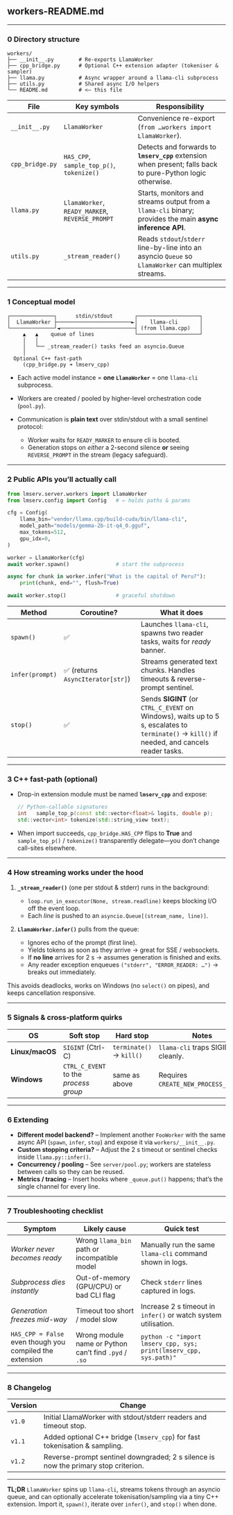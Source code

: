 ## workers-README.md

---

### 0  Directory structure

```
workers/
├── __init__.py        # Re-exports LlamaWorker
├── cpp_bridge.py      # Optional C++ extension adapter (tokeniser & sampler)
├── llama.py           # Async wrapper around a llama-cli subprocess
├── utils.py           # Shared async I/O helpers
└── README.md          # <– this file
```

| File            | Key symbols                                     | Responsibility                                                                                              |
| --------------- | ----------------------------------------------- | ----------------------------------------------------------------------------------------------------------- |
| `__init__.py`   | `LlamaWorker`                                   | Convenience re-export (`from …workers import LlamaWorker`).                                                 |
| `cpp_bridge.py` | `HAS_CPP`, `sample_top_p()`, `tokenize()`       | Detects and forwards to **`lmserv_cpp`** extension when present; falls back to pure-Python logic otherwise. |
| `llama.py`      | `LlamaWorker`, `READY_MARKER`, `REVERSE_PROMPT` | Starts, monitors and streams output from a `llama-cli` binary; provides the main **async inference API**.   |
| `utils.py`      | `_stream_reader()`                              | Reads `stdout`/`stderr` line-by-line into an asyncio `Queue` so `LlamaWorker` can multiplex streams.        |

---

### 1  Conceptual model

```
┌──────────────┐      stdin/stdout       ┌────────────────────┐
│  LlamaWorker ├────────────────────────►│    llama-cli       │
└──────────────┘◄────────────────────────┤ (from llama.cpp)   │
     ▲   ▲    queue of lines             └────────────────────┘
     │   │
     │   └── _stream_reader() tasks feed an asyncio.Queue
     │
  Optional C++ fast-path
     (cpp_bridge.py ➜ lmserv_cpp)
```

* Each active model instance = **one `LlamaWorker`** = one `llama-cli` subprocess.
* Workers are created / pooled by higher-level orchestration code (`pool.py`).
* Communication is **plain text** over stdin/stdout with a small sentinel protocol:

  * Worker waits for `READY_MARKER` to ensure cli is booted.
  * Generation stops on *either* a 2-second silence **or** seeing `REVERSE_PROMPT` in the stream (legacy safeguard).

---

### 2  Public APIs you’ll actually call

```python
from lmserv.server.workers import LlamaWorker
from lmserv.config import Config   # ← holds paths & params

cfg = Config(
    llama_bin="vendor/llama.cpp/build-cuda/bin/llama-cli",
    model_path="models/gemma-2b-it-q4_0.gguf",
    max_tokens=512,
    gpu_idx=0,
)

worker = LlamaWorker(cfg)
await worker.spawn()               # start the subprocess

async for chunk in worker.infer("What is the capital of Peru?"):
    print(chunk, end="", flush=True)

await worker.stop()                # graceful shutdown
```

| Method          | Coroutine?                       | What it does                                                                                                                                 |
| --------------- | -------------------------------- | -------------------------------------------------------------------------------------------------------------------------------------------- |
| `spawn()`       | ✅                                | Launches `llama-cli`, spawns two reader tasks, waits for *ready* banner.                                                                     |
| `infer(prompt)` | ✅ (returns `AsyncIterator[str]`) | Streams generated text chunks. Handles timeouts & reverse-prompt sentinel.                                                                   |
| `stop()`        | ✅                                | Sends **SIGINT** (or `CTRL_C_EVENT` on Windows), waits up to 5 s, escalates to `terminate()` → `kill()` if needed, and cancels reader tasks. |

---

### 3  C++ fast-path (optional)

* Drop-in extension module must be named **`lmserv_cpp`** and expose:

  ```cpp
  // Python-callable signatures
  int   sample_top_p(const std::vector<float>& logits, double p);
  std::vector<int> tokenize(std::string_view text);
  ```

* When import succeeds, `cpp_bridge.HAS_CPP` flips to **True** and `sample_top_p()` / `tokenize()` transparently delegate—you don’t change call-sites elsewhere.

---

### 4  How streaming works under the hood

1. **`_stream_reader()`** (one per stdout & stderr) runs in the background:

   * `loop.run_in_executor(None, stream.readline)` keeps blocking I/O off the event loop.
   * Each *line* is pushed to an `asyncio.Queue[(stream_name, line)]`.

2. **`LlamaWorker.infer()`** pulls from the queue:

   * Ignores echo of the prompt (first line).
   * Yields tokens as soon as they arrive → great for SSE / websockets.
   * If **no line** arrives for 2 s → assumes generation is finished and exits.
   * Any reader exception enqueues `("stderr", "ERROR_READER: …")` → breaks out immediately.

This avoids deadlocks, works on Windows (no `select()` on pipes), and keeps cancellation responsive.

---

### 5  Signals & cross-platform quirks

| OS              | Soft stop                             | Hard stop                | Notes                                |
| --------------- | ------------------------------------- | ------------------------ | ------------------------------------ |
| **Linux/macOS** | `SIGINT` (Ctrl-C)                     | `terminate()` → `kill()` | `llama-cli` traps SIGINT cleanly.    |
| **Windows**     | `CTRL_C_EVENT` to the *process group* | same as above            | Requires `CREATE_NEW_PROCESS_GROUP`. |

---

### 6  Extending

* **Different model backend?** – Implement another `FooWorker` with the same async API (`spawn`, `infer`, `stop`) and expose it via `workers/__init__.py`.
* **Custom stopping criteria?** – Adjust the 2 s timeout or sentinel checks inside `llama.py::infer()`.
* **Concurrency / pooling** – See `server/pool.py`; workers are stateless between calls so they can be reused.
* **Metrics / tracing** – Insert hooks where `_queue.put()` happens; that’s the single channel for every line.

---

### 7  Troubleshooting checklist

| Symptom                                                  | Likely cause                                          | Quick test                                                        |
| -------------------------------------------------------- | ----------------------------------------------------- | ----------------------------------------------------------------- |
| *Worker never becomes ready*                             | Wrong `llama_bin` path or incompatible model          | Manually run the same `llama-cli` command shown in logs.          |
| *Subprocess dies instantly*                              | Out-of-memory (GPU/CPU) or bad CLI flag               | Check `stderr` lines captured in logs.                            |
| *Generation freezes mid-way*                             | Timeout too short / model slow                        | Increase 2 s timeout in `infer()` or watch system utilisation.    |
| `HAS_CPP = False` even though you compiled the extension | Wrong module name or Python can’t find `.pyd` / `.so` | `python -c "import lmserv_cpp, sys; print(lmserv_cpp, sys.path)"` |

---

### 8  Changelog

| Version | Change                                                                             |
| ------- | ---------------------------------------------------------------------------------- |
| `v1.0`  | Initial LlamaWorker with stdout/stderr readers and timeout stop.                   |
| `v1.1`  | Added optional C++ bridge (`lmserv_cpp`) for fast tokenisation & sampling.         |
| `v1.2`  | Reverse-prompt sentinel downgraded; 2 s silence is now the primary stop criterion. |

---

**TL;DR**
`LlamaWorker` spins up `llama-cli`, streams tokens through an asyncio queue, and can optionally accelerate tokenisation/sampling via a tiny C++ extension. Import it, `spawn()`, iterate over `infer()`, and `stop()` when done.
